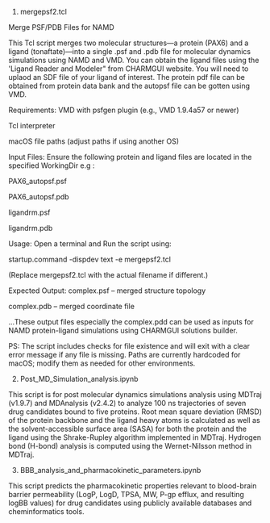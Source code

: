 1. mergepsf2.tcl

Merge PSF/PDB Files for NAMD

This Tcl script merges two molecular structures—a protein (PAX6) and a ligand (tonaftate)—into a single .psf and .pdb file for molecular dynamics simulations using NAMD and VMD.
You can obtain the ligand files using the 'Ligand Reader and Modeler" from CHARMGUI website. You will need to uplaod an SDF file of your ligand of interest. The protein
pdf file can be obtained from protein data bank and the autopsf file can be gotten using VMD.

Requirements:
VMD with psfgen plugin (e.g., VMD 1.9.4a57 or newer)

Tcl interpreter

macOS file paths (adjust paths if using another OS)

Input Files:
Ensure the following protein and ligand files are located in the specified WorkingDir e.g :

PAX6_autopsf.psf

PAX6_autopsf.pdb

ligandrm.psf

ligandrm.pdb

Usage:
Open a terminal and Run the script using:

startup.command -dispdev text -e mergepsf2.tcl

(Replace mergepsf2.tcl with the actual filename if different.)

Expected Output:
complex.psf – merged structure topology

complex.pdb – merged coordinate file

...These output files especially the complex.pdd can be used as inputs for NAMD protein-ligand simulations using CHARMGUI solutions builder.

PS:
The script includes checks for file existence and will exit with a clear error message if any file is missing.
Paths are currently hardcoded for macOS; modify them as needed for other environments.





2. Post_MD_Simulation_analysis.ipynb
  
This script is for post molecular dynamics simulations analysis using MDTraj (v1.9.7) and MDAnalysis (v2.4.2) to analyze 100 ns trajectories of seven drug candidates bound to five proteins. Root mean square deviation (RMSD) of the protein backbone and the ligand heavy atoms is calculated as well as the solvent-accessible surface area (SASA) for both the protein and the ligand using the Shrake-Rupley algorithm implemented in MDTraj. Hydrogen bond (H-bond) analysis is computed using the Wernet-Nilsson method in MDTraj. 



3. BBB_analysis_and_pharmacokinetic_parameters.ipynb

This script predicts the pharmacokinetic properties relevant to blood-brain barrier permeability (LogP, LogD, TPSA, MW, P-gp efflux, and resulting logBB values) for drug candidates using publicly available databases and cheminformatics tools.

